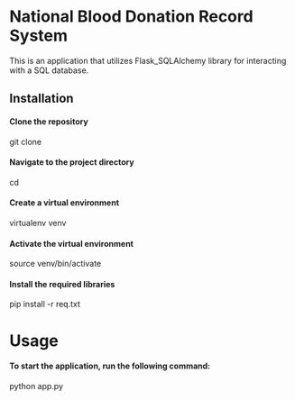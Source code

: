 # National Blood Donation Record System
This is an application that utilizes Flask_SQLAlchemy library for interacting with a SQL database.

## Installation
#### Clone the repository 
git clone <repository-url>
#### Navigate to the project directory
cd <project-directory>

#### Create a virtual environment
virtualenv venv
#### Activate the virtual environment
source venv/bin/activate
#### Install the required libraries
pip install -r req.txt
# Usage
#### To start the application, run the following command:
python app.py